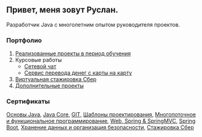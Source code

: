 ## Привет, меня зовут Руслан.
Разработчик Java с многолетним опытом руководителя проектов.
### Портфолио
1. [Реализованные проекты в период обучения](https://github.com/rusandal/my-works/blob/main/README.md)
2. Курсовые работы    
    * [Сетевой чат](https://github.com/rusandal/myChat)
    * [Сервис перевода денег с карты на карту](https://github.com/rusandal/BackendMoneyTranfer-portfolio-)
4. [Виртуальная стажировка Сбер](https://github.com/rusandal/sber-sortDataFromFile)
5. [Дополнительные проекты](https://github.com/rusandal/works-more)

### Сертификаты
[Основы Java](https://github.com/rusandal/rusandal/blob/main/certificate.pdf), [Java Core](https://github.com/rusandal/rusandal/blob/main/certificate%20JavaCore.pdf), [GIT](https://github.com/rusandal/rusandal/blob/main/certificate%20GIT.pdf), [Шаблоны проектирования](https://github.com/rusandal/rusandal/blob/main/certificatePattern.pdf), [Многопоточное и функциональное программирование](https://github.com/rusandal/rusandal/blob/main/certificatePattern.pdf), [Web, Spring & SpringMVC](https://github.com/rusandal/rusandal/blob/main/certificate_Web%2C%20Spring%2C%20SpringMVC.pdf), [Spring Boot](https://github.com/rusandal/rusandal/blob/main/certificate%20SpringBoot.pdf), [Хранение данных и организация безопасности](https://github.com/rusandal/rusandal/blob/main/certificate%20DB%26Secure.pdf), [Стажировка Сбер](https://github.com/rusandal/rusandal/blob/main/Sber.pdf)
<!--
**rusandal/rusandal** is a ✨ _special_ ✨ repository because its `README.md` (this file) appears on your GitHub profile.

Here are some ideas to get you started:

- 🔭 I’m currently working on ...
- 🌱 I’m currently learning ...
- 👯 I’m looking to collaborate on ...
- 🤔 I’m looking for help with ...
- 💬 Ask me about ...
- 📫 How to reach me: ...
- 😄 Pronouns: ...
- ⚡ Fun fact: ...
-->
